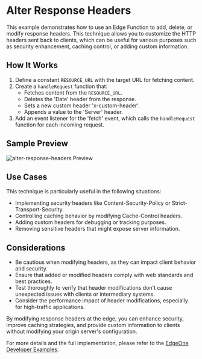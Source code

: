 # Alter Response Headers

This example demonstrates how to use an Edge Function to add, delete, or modify response headers. This technique allows you to customize the HTTP headers sent back to clients, which can be useful for various purposes such as security enhancement, caching control, or adding custom information.

## How It Works

1. Define a constant `RESOURCE_URL` with the target URL for fetching content.
2. Create a `handleRequest` function that:
   - Fetches content from the `RESOURCE_URL`.
   - Deletes the 'Date' header from the response.
   - Sets a new custom header 'x-custom-header'.
   - Appends a value to the 'Server' header.
3. Add an event listener for the 'fetch' event, which calls the `handleRequest` function for each incoming request.

## Sample Preview

![alter-response-headers Preview](../readme-images/alter-response-headers.avif)

## Use Cases

This technique is particularly useful in the following situations:

- Implementing security headers like Content-Security-Policy or Strict-Transport-Security.
- Controlling caching behavior by modifying Cache-Control headers.
- Adding custom headers for debugging or tracking purposes.
- Removing sensitive headers that might expose server information.

## Considerations

- Be cautious when modifying headers, as they can impact client behavior and security.
- Ensure that added or modified headers comply with web standards and best practices.
- Test thoroughly to verify that header modifications don't cause unexpected issues with clients or intermediary systems.
- Consider the performance impact of header modifications, especially for high-traffic applications.

By modifying response headers at the edge, you can enhance security, improve caching strategies, and provide custom information to clients without modifying your origin server's configuration.

For more details and the full implementation, please refer to the [EdgeOne Developer Examples](https://edgeone.ai/developer/examples/hub-modifyingaresponseheader).